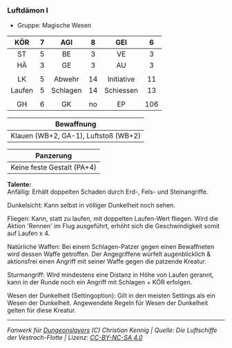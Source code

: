 ### Luftdämon I

- Gruppe: Magische Wesen

|  KÖR   |  7  |   AGI    |  8  |    GEI     |  6  |
| :----: | :-: | :------: | :-: | :--------: | :-: |
|   ST   |  5  |    BE    |  3  |     VE     |  3  |
|   HÄ   |  3  |    GE    |  3  |     AU     |  3  |
|        |     |          |     |            |     |
|   LK   |  5  |  Abwehr  | 14  | Initiative | 11  |
| Laufen |  5  | Schlagen | 14  | Schiessen  | 13  |
|        |     |          |     |            |     |
|   GH   |  6  |    GK    | no  |     EP     | 106 |

|              Bewaffnung              |
| :----------------------------------: |
| Klauen (WB+2, GA-1), Luftstoß (WB+2) |

|         Panzerung          |
| :------------------------: |
| Keine feste Gestalt (PA+4) |

**Talente:**  
Anfällig: Erhält doppelten Schaden durch Erd-, Fels- und Steinangriffe.

Dunkelsicht: Kann selbst in völliger Dunkelheit noch sehen.

Fliegen: Kann, statt zu laufen, mit doppelten Laufen-Wert fliegen. Wird die Aktion 'Rennen' im Flug ausgeführt, erhöht sich die Geschwindigkeit somit auf Laufen x 4.

Natürliche Waffen: Bei einem Schlagen-Patzer gegen einen Bewaffneten wird dessen Waffe getroffen. Der Angegriffene würfelt augenblicklich & aktionsfrei einen Angriff mit seiner Waffe gegen die patzende Kreatur.

Sturmangriff: Wird mindestens eine Distanz in Höhe von Laufen gerannt, kann in der Runde noch ein Angriff mit Schlagen + KÖR erfolgen.

Wesen der Dunkelheit (Settingoption): Gilt in den meisten Settings als ein Wesen der Dunkelheit. Angewendete Regeln für Wesen der Dunkelheit gelten für diese Kreatur.

---

_Fanwerk für [Dungeonslayers](https://www.dungeonslayers.net/) (C) Christian Kennig | Quelle: Die Luftschiffe der Vestrach-Flotte | Lizenz: [CC-BY-NC-SA 4.0](https://creativecommons.org/licenses/by-nc-sa/4.0/deed.de)_

